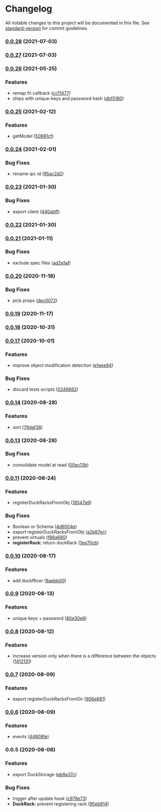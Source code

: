 # Changelog

All notable changes to this project will be documented in this file. See [standard-version](https://github.com/conventional-changelog/standard-version) for commit guidelines.

### [0.0.28](https://github.com/devtin/duck-storage/compare/v0.0.27...v0.0.28) (2021-07-03)

### [0.0.27](https://github.com/devtin/duck-storage/compare/v0.0.26...v0.0.27) (2021-07-03)

### [0.0.26](https://github.com/devtin/duck-storage/compare/v0.0.25...v0.0.26) (2021-05-25)


### Features

* remap fn callback ([cc11477](https://github.com/devtin/duck-storage/commit/cc114779ed570ed179cca6a9b986903fb1ae3d33))
* ships with unique-keys and password hash ([dbf5160](https://github.com/devtin/duck-storage/commit/dbf5160cb26dc823991560526d5eb930948a2cca))

### [0.0.25](https://github.com/devtin/duck-storage/compare/v0.0.24...v0.0.25) (2021-02-12)


### Features

* getModel ([50881cf](https://github.com/devtin/duck-storage/commit/50881cf0f846d81e1cad49f15c2672a7e82312bc))

### [0.0.24](https://github.com/devtin/duck-storage/compare/v0.0.23...v0.0.24) (2021-02-01)


### Bug Fixes

* rename ipc id ([95ac2d2](https://github.com/devtin/duck-storage/commit/95ac2d24bc40bce482c04c9ef81d4af163425c45))

### [0.0.23](https://github.com/devtin/duck-storage/compare/v0.0.22...v0.0.23) (2021-01-30)


### Bug Fixes

* export client ([440abff](https://github.com/devtin/duck-storage/commit/440abff0bbaaa32fecf6ca942caf7673efa382dc))

### [0.0.22](https://github.com/devtin/duck-storage/compare/v0.0.21...v0.0.22) (2021-01-30)

### [0.0.21](https://github.com/devtin/duck-storage/compare/v0.0.20...v0.0.21) (2021-01-11)


### Bug Fixes

* exclude spec files ([ad2e1af](https://github.com/devtin/duck-storage/commit/ad2e1af6afdeb5decdf62c56833745cf45dc4edf))

### [0.0.20](https://github.com/devtin/duck-storage/compare/v0.0.19...v0.0.20) (2020-11-18)


### Bug Fixes

* pick props ([dec0072](https://github.com/devtin/duck-storage/commit/dec00723a97f34e58d1bc5d11bfad8fc6e68cca1))

### [0.0.19](https://github.com/devtin/duck-storage/compare/v0.0.18...v0.0.19) (2020-11-17)

### [0.0.18](https://github.com/devtin/duck-storage/compare/v0.0.17...v0.0.18) (2020-10-31)

### [0.0.17](https://github.com/devtin/duck-storage/compare/v0.0.14...v0.0.17) (2020-10-01)


### Features

* improve object modification detection ([e1eee94](https://github.com/devtin/duck-storage/commit/e1eee94c30613eba70cfd3360b28257e699498b0))


### Bug Fixes

* discard tests scripts ([0249862](https://github.com/devtin/duck-storage/commit/0249862c2834003334433495276e5dcbddcd112b))

### [0.0.14](https://github.com/devtin/duck-storage/compare/v0.0.13...v0.0.14) (2020-08-28)


### Features

* sort ([79daf38](https://github.com/devtin/duck-storage/commit/79daf3898f5e9acd1e5d6b49b3e12be69951be9a))

### [0.0.13](https://github.com/devtin/duck-storage/compare/v0.0.11...v0.0.13) (2020-08-28)


### Bug Fixes

* consolidate model at read ([00ec13b](https://github.com/devtin/duck-storage/commit/00ec13be24a1aeb4ba2260eb7f5887719de64bf3))

### [0.0.11](https://github.com/devtin/duck-storage/compare/v0.0.10...v0.0.11) (2020-08-24)


### Features

* registerDuckRacksFromObj ([18547a9](https://github.com/devtin/duck-storage/commit/18547a93b8e92ea232655fe001f7222f7f9f274a))


### Bug Fixes

* Boolean or Schema ([4d6004e](https://github.com/devtin/duck-storage/commit/4d6004e52e3f842cbce5e589cc9c8e8c069ccc6c))
* export registerDuckRacksFromObj ([a2b67ec](https://github.com/devtin/duck-storage/commit/a2b67ec528ca0dc1315ae33e5dc698386a41336d))
* prevent virtuals ([f86a680](https://github.com/devtin/duck-storage/commit/f86a680135c149fd825d27fb95e9e90748576c23))
* **registerRack:** return duckRack ([1ee70cb](https://github.com/devtin/duck-storage/commit/1ee70cbcdfe77d64ebd5c906753055e727509ec3))

### [0.0.10](https://github.com/devtin/duck-storage/compare/v0.0.9...v0.0.10) (2020-08-17)


### Features

* add duckfficer ([8aebb00](https://github.com/devtin/duck-storage/commit/8aebb001f8532738fda52a99206516655b26f559))

### [0.0.9](https://github.com/devtin/duck-storage/compare/v0.0.8...v0.0.9) (2020-08-13)


### Features

* unique keys + password ([80e30e6](https://github.com/devtin/duck-storage/commit/80e30e6183ae2d9e821ad99312cc1954ea824c33))

### [0.0.8](https://github.com/devtin/duck-storage/compare/v0.0.7...v0.0.8) (2020-08-12)


### Features

* increase version only when there is a difference between the objects ([1412131](https://github.com/devtin/duck-storage/commit/1412131c3ef0c27bb9cdd78d466f6329acc4fe3d))

### [0.0.7](https://github.com/devtin/duck-storage/compare/v0.0.6...v0.0.7) (2020-08-09)


### Features

* export registerDuckRacksFromDir ([906e681](https://github.com/devtin/duck-storage/commit/906e6814d1c1a877212272243eab0346a0de38b7))

### [0.0.6](https://github.com/devtin/duck-storage/compare/v0.0.5...v0.0.6) (2020-08-09)


### Features

* events ([44808fe](https://github.com/devtin/duck-storage/commit/44808fedfe4a46beade9e63aeda1bf65fb5fa93e))

### 0.0.5 (2020-08-08)


### Features

* export DuckStorage ([eb9a37c](https://github.com/devtin/duck-storage/commit/eb9a37c429593e8c30fcfcd31759fd87d1b2a808))


### Bug Fixes

* trigger after update hook ([c978e73](https://github.com/devtin/duck-storage/commit/c978e738243865f6f1cb79bc49dbaaf7760d458b))
* **DuckRack:** prevent registering rack ([95eb914](https://github.com/devtin/duck-storage/commit/95eb914283efe4a9c09d14f240a29f8027db09ab))
